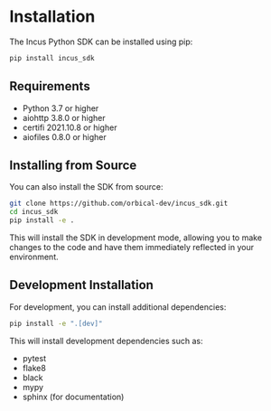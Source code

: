 # Installation

The Incus Python SDK can be installed using pip:

```bash
pip install incus_sdk
```

## Requirements

* Python 3.7 or higher
* aiohttp 3.8.0 or higher
* certifi 2021.10.8 or higher
* aiofiles 0.8.0 or higher

## Installing from Source

You can also install the SDK from source:

```bash
git clone https://github.com/orbical-dev/incus_sdk.git
cd incus_sdk
pip install -e .
```

This will install the SDK in development mode, allowing you to make changes to the code and have them immediately reflected in your environment.

## Development Installation

For development, you can install additional dependencies:

```bash
pip install -e ".[dev]"
```

This will install development dependencies such as:

* pytest
* flake8
* black
* mypy
* sphinx (for documentation)
